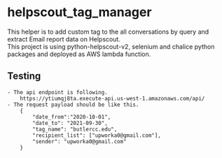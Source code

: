 # helpscout_tag_manager
This helper is to add custom tag to the all conversations by query and extract Email report data on Helpscout.<br> 
This project is using python-helpscout-v2, selenium and chalice python packages and deployed as AWS lambda function.
     
## Testing
    - The api endpoint is following.
        https://ytiumqj8ta.execute-api.us-west-1.amazonaws.com/api/
    - The request payload should be like this.
        {
            "date_from":"2020-10-01",
            "date_to": "2021-09-30",
            "tag_name": "butlercc.edu",
            "recipient_list": ["upworka0@gmail.com"],
            "sender": "upworka0@gmail.com"
        }
    